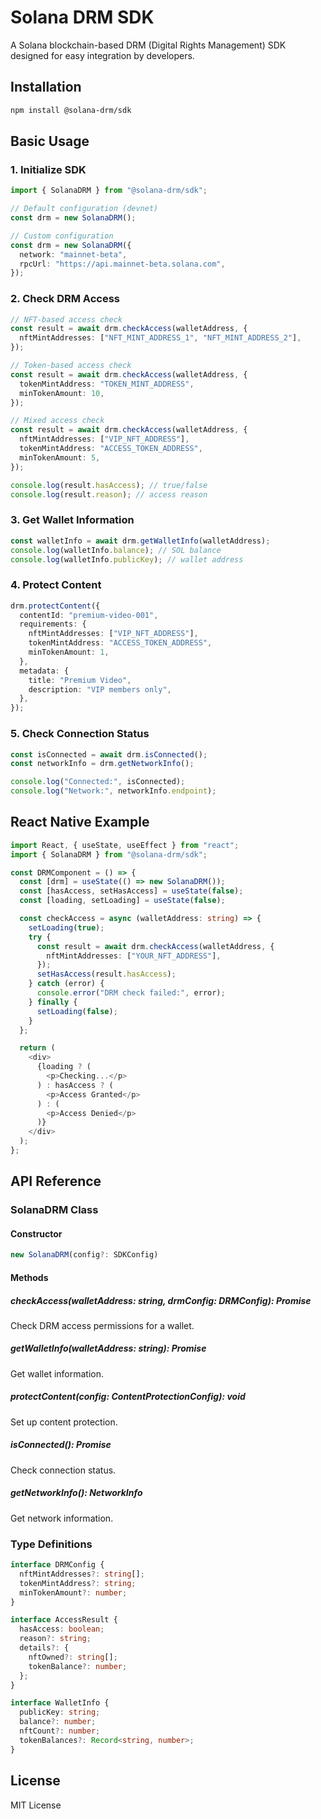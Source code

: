 # Solana DRM SDK

A Solana blockchain-based DRM (Digital Rights Management) SDK designed for easy integration by developers.

## Installation

```bash
npm install @solana-drm/sdk
```

## Basic Usage

### 1. Initialize SDK

```typescript
import { SolanaDRM } from "@solana-drm/sdk";

// Default configuration (devnet)
const drm = new SolanaDRM();

// Custom configuration
const drm = new SolanaDRM({
  network: "mainnet-beta",
  rpcUrl: "https://api.mainnet-beta.solana.com",
});
```

### 2. Check DRM Access

```typescript
// NFT-based access check
const result = await drm.checkAccess(walletAddress, {
  nftMintAddresses: ["NFT_MINT_ADDRESS_1", "NFT_MINT_ADDRESS_2"],
});

// Token-based access check
const result = await drm.checkAccess(walletAddress, {
  tokenMintAddress: "TOKEN_MINT_ADDRESS",
  minTokenAmount: 10,
});

// Mixed access check
const result = await drm.checkAccess(walletAddress, {
  nftMintAddresses: ["VIP_NFT_ADDRESS"],
  tokenMintAddress: "ACCESS_TOKEN_ADDRESS",
  minTokenAmount: 5,
});

console.log(result.hasAccess); // true/false
console.log(result.reason); // access reason
```

### 3. Get Wallet Information

```typescript
const walletInfo = await drm.getWalletInfo(walletAddress);
console.log(walletInfo.balance); // SOL balance
console.log(walletInfo.publicKey); // wallet address
```

### 4. Protect Content

```typescript
drm.protectContent({
  contentId: "premium-video-001",
  requirements: {
    nftMintAddresses: ["VIP_NFT_ADDRESS"],
    tokenMintAddress: "ACCESS_TOKEN_ADDRESS",
    minTokenAmount: 1,
  },
  metadata: {
    title: "Premium Video",
    description: "VIP members only",
  },
});
```

### 5. Check Connection Status

```typescript
const isConnected = await drm.isConnected();
const networkInfo = drm.getNetworkInfo();

console.log("Connected:", isConnected);
console.log("Network:", networkInfo.endpoint);
```

## React Native Example

```typescript
import React, { useState, useEffect } from "react";
import { SolanaDRM } from "@solana-drm/sdk";

const DRMComponent = () => {
  const [drm] = useState(() => new SolanaDRM());
  const [hasAccess, setHasAccess] = useState(false);
  const [loading, setLoading] = useState(false);

  const checkAccess = async (walletAddress: string) => {
    setLoading(true);
    try {
      const result = await drm.checkAccess(walletAddress, {
        nftMintAddresses: ["YOUR_NFT_ADDRESS"],
      });
      setHasAccess(result.hasAccess);
    } catch (error) {
      console.error("DRM check failed:", error);
    } finally {
      setLoading(false);
    }
  };

  return (
    <div>
      {loading ? (
        <p>Checking...</p>
      ) : hasAccess ? (
        <p>Access Granted</p>
      ) : (
        <p>Access Denied</p>
      )}
    </div>
  );
};
```

## API Reference

### SolanaDRM Class

#### Constructor

```typescript
new SolanaDRM(config?: SDKConfig)
```

#### Methods

##### checkAccess(walletAddress: string, drmConfig: DRMConfig): Promise<AccessResult>

Check DRM access permissions for a wallet.

##### getWalletInfo(walletAddress: string): Promise<WalletInfo>

Get wallet information.

##### protectContent(config: ContentProtectionConfig): void

Set up content protection.

##### isConnected(): Promise<boolean>

Check connection status.

##### getNetworkInfo(): NetworkInfo

Get network information.

### Type Definitions

```typescript
interface DRMConfig {
  nftMintAddresses?: string[];
  tokenMintAddress?: string;
  minTokenAmount?: number;
}

interface AccessResult {
  hasAccess: boolean;
  reason?: string;
  details?: {
    nftOwned?: string[];
    tokenBalance?: number;
  };
}

interface WalletInfo {
  publicKey: string;
  balance?: number;
  nftCount?: number;
  tokenBalances?: Record<string, number>;
}
```

## License

MIT License
